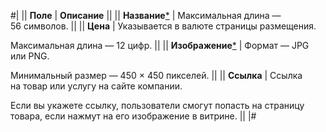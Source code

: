 

#|
||
**Поле**
|
**Описание**
||
||
**Название**[*](*star)
|
Максимальная длина — 56 символов.
||
||
**Цена**
|
Указывается в валюте страницы размещения.

Максимальная длина — 12 цифр.
||
||
**Изображение**[*](*star)
|
Формат — JPG или PNG.

Минимальный размер — 450 × 450 пикселей.
||
||
**Ссылка**
|
Ссылка на товар или услугу на сайте компании.

Если вы укажете ссылку, пользователи смогут попасть на страницу товара, если нажмут на его изображение в витрине.
||
|#


